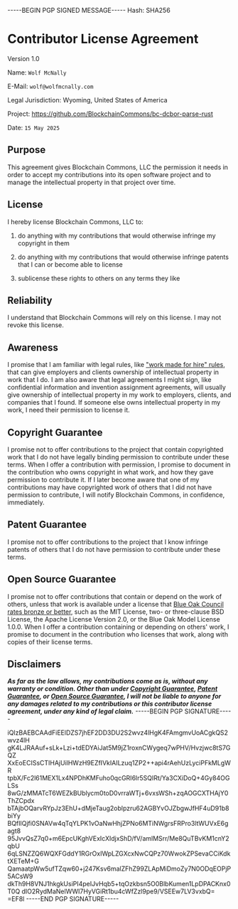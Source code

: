 -----BEGIN PGP SIGNED MESSAGE-----
Hash: SHA256

# Contributor License Agreement

Version 1.0

Name: `Wolf McNally`

E-Mail: `wolf@wolfmcnally.com`

Legal Jurisdiction: Wyoming, United States of America

Project: https://github.com/BlockchainCommons/bc-dcbor-parse-rust

Date: `15 May 2025`

## Purpose

This agreement gives Blockchain Commons, LLC the permission it needs in order to accept my contributions into its open software project and to manage the intellectual property in that project over time.

## License

I hereby license Blockchain Commons, LLC to:

1.  do anything with my contributions that would otherwise infringe my copyright in them

2.  do anything with my contributions that would otherwise infringe patents that I can or become able to license

3.  sublicense these rights to others on any terms they like

## Reliability

I understand that Blockchain Commons will rely on this license.  I may not revoke this license.

## Awareness

I promise that I am familiar with legal rules, like ["work made for hire" rules](http://worksmadeforhire.com), that can give employers and clients ownership of intellectual property in work that I do.  I am also aware that legal agreements I might sign, like confidential information and invention assignment agreements, will usually give ownership of intellectual property in my work to employers, clients, and companies that I found.  If someone else owns intellectual property in my work, I need their permission to license it.

## Copyright Guarantee

I promise not to offer contributions to the project that contain copyrighted work that I do not have legally binding permission to contribute under these terms.  When I offer a contribution with permission, I promise to document in the contribution who owns copyright in what work, and how they gave permission to contribute it.  If I later become aware that one of my contributions may have copyrighted work of others that I did not have permission to contribute, I will notify Blockchain Commons, in confidence, immediately.

## Patent Guarantee

I promise not to offer contributions to the project that I know infringe patents of others that I do not have permission to contribute under these terms.

## Open Source Guarantee

I promise not to offer contributions that contain or depend on the work of others, unless that work is available under a license that [Blue Oak Council rates bronze or better](https://blueoakconcil.org/list), such as the MIT License, two- or three-clause BSD License, the Apache License Version 2.0, or the Blue Oak Model License 1.0.0.  When I offer a contribution containing or depending on others' work, I promise to document in the contribution who licenses that work, along with copies of their license terms.

## Disclaimers

***As far as the law allows, my contributions come as is, without any warranty or condition.  Other than under [Copyright Guarantee](#copyright-guarantee), [Patent Guarantee](#patent-guarantee), or [Open Source Guarantee](#open-source-guarantee), I will not be liable to anyone for any damages related to my contributions or this contributor license agreement, under any kind of legal claim.***
-----BEGIN PGP SIGNATURE-----

iQIzBAEBCAAdFiEElDZS7jhEF2DD3DU2S2wvz4lHgK4FAmgmvUoACgkQS2wvz4lH
gK4LJRAAuf+sLk+Lzi+tdEDYAiJat5M9jZ1roxnCWygeq7wPHV/Hvzjwc8tS7GQZ
XxEoECISsCTIHAjUilHWzH9EZfIVkIAILzuq1ZP2++api4rAehUzLyciPFkMLgWR
tpbX/Fc2l61MEX1Lx4NPDhKMFuho0qcGRI6lr5SQIRt/Ya3CXiDoQ+4Gy84OGLSs
8wG/zMMATcT6WEZkBUblycm0toD0vrraWTj+6vxsWSh+zqAOGCXTHAjY0ThZCpdx
bTAjbOQarvRYpJz3EhU+dMjeTaug2oblpzru62AGBYvOJZbgwJfHF4uD91b8biYy
BQfIlQjfi0SNAVw4qTqYLPK1vOaNwHhjZPNo6MTiNWgrsFRPro3ltWUVxE6gagt8
95JvvQsZ7q0+m6EpcUKghVExIcXIdjxShD/fV/amlMSrr/Me8QuTBvKM1cnY2qbU
6qLSNZZQ6WQXFGddY1RGrOxIWpLZGXcxNwCQPz70WwokZPSevaCCiKdktXETeM+G
QamaatpWw5ufTZqw60+j247Ksv6malZFhZ99ZLApMiDmoZy7N0ODqEOPjP5ACsW9
dkTh9H8VNJ1hkgkUsiPI4peIJvHqb5+tqOzkbsn5O0BlbKumen1LpDPACKnx0T0Q
dIO2RydMaNelWWI7HyVGiRt1bu4cWfZzl9pe9/VSEEw7LV3vxbQ=
=EF8l
-----END PGP SIGNATURE-----
